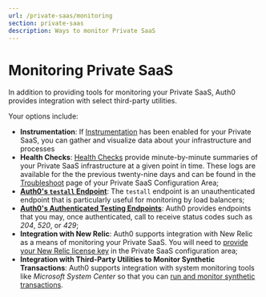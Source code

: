 ```yaml
---
url: /private-saas/monitoring
section: private-saas
description: Ways to monitor Private SaaS
---
```


# Monitoring Private SaaS

In addition to providing tools for monitoring your Private SaaS, Auth0 provides integration with select third-party utilities.

Your options include:

* **Instrumentation**: If [Instrumentation](/private-saas/instrumentation) has been enabled for your Private SaaS, you can gather and visualize data about your infrastructure and processes
* **Health Checks**: [Health Checks](/private-saas/dashboard/troubleshoot#health-check) provide minute-by-minute summaries of your Private SaaS infrastructure at a given point in time. These logs are available for the the previous twenty-nine days and can be found in the [Troubleshoot](/private-saas/dashboard/troubleshoot) page of your Private SaaS Configuration Area;
* **[Auth0's `testall` Endpoint](/private-saas/monitoring/testall)**: The `testall` endpoint is an unauthenticated endpoint that is particularly useful for monitoring by load balancers;
* **[Auth0's Authenticated Testing Endpoints](/private-saas/monitoring/authenticated-endpoints)**: Auth0 provides endpoints that you may, once authenticated, call to receive status codes such as *204*, *520*, or *429*;
* **Integration with New Relic**: Auth0 supports integration with New Relic as a means of monitoring your Private SaaS. You will need to [provide your New Relic license key](/private-saas/dashboard/settings#monitoring) in the Private SaaS configuration area;
* **Integration with Third-Party Utilities to Monitor Synthetic Transactions**: Auth0 supports integration with system monitoring tools like *Microsoft System Center* so that you can [run and monitor synthetic transactions](/monitoring#configuring-scom).
